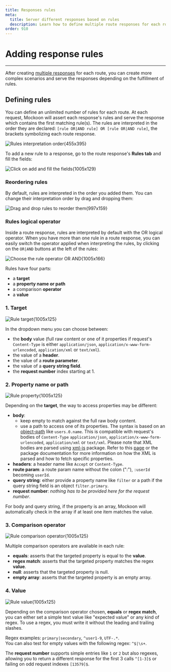 ```yaml
---
title: Responses rules
meta:
  title: Server different responses based on rules
  description: Learn how to define multiple route responses for each route and triggered them with rules based on the entering request parameters.
order: 910
---
```


# Adding response rules

---

After creating [multiple responses](docs:route-responses/multiple-responses) for each route, you can create more complex scenarios and serve the responses depending on the fulfillment of rules.

## Defining rules

You can define an unlimited number of rules for each route. At each request, Mockoon will assert each response's rules and serve the response which contains the first matching rule(s). The rules are interpreted in the order they are declared: `[rule OR|AND rule] OR [rule OR|AND rule]`, the brackets symbolizing each route response.

![Rules interpretation order{455x395}](/images/docs/dynamic-rules-schema.png)

To add a new rule to a response, go to the route response's **Rules tab** and fill the fields:

![Click on add and fill the fields{1005x129}](/images/docs/v1.16.0-add-route-response-rule.png)

### Reordering rules

By default, rules are interpreted in the order you added them. You can change their interpretation order by drag and dropping them:

![Drag and drop rules to reorder them{997x159}](/images/docs/v1.16.0-route-response-rule-reorder.gif)

### Rules logical operator

Inside a route response, rules are interpreted by default with the OR logical operator. When you have more than one rule in a route response, you can easily switch the operator applied when interpreting the rules, by clicking on the `OR|AND` buttons at the left of the rules:

![Choose the rule operator OR AND{1005x166}](/images/docs/v1.16.0-route-response-rules-operator.png)

Rules have four parts:

- a **target**
- a **property name or path**
- a comparison **operator**
- a **value**

### 1. Target

![Rule target{1005x125}](/images/docs/route-response-rules-target.png)

In the dropdown menu you can choose between:

- the **body** value (full raw content or one of it properties if request's `Content-Type` is either `application/json`, `application/x-www-form-urlencoded`, `application/xml` or `text/xml`).
- the value of a **header**.
- the value of a **route parameter**.
- the value of a **query string field**.
- the **request number** index starting at 1.

### 2. Property name or path

![Rule property{1005x125}](/images/docs/route-response-rules-property.png)

Depending on the **target**, the way to access properties may be different:

- **body**:
  - keep empty to match against the full raw body content.
  - use a path to access one of its properties. The syntax is based on an [object-path](https://www.npmjs.com/package/object-path) like `users.0.name`. This is compatible with request's bodies of `Content-Type` `application/json`, `application/x-www-form-urlencoded`, `application/xml` or `text/xml`. Please note that XML bodies are parsed using [xml-js](https://www.npmjs.com/package/xml-js) package. Refer to this [page](docs:xml-support) or the package documentation for more information on how the XML is parsed and how to fetch specific properties.
- **headers**: a header name like `Accept` or `Content-Type`.
- **route param**: a route param name without the colon (":"), `:userId` becoming `userId`.
- **query string**: either provide a property name like `filter` or a path if the query string field is an object `filter.primary`.
- **request number**: _nothing has to be provided here for the request number_.

For body and query string, if the property is an array, Mockoon will automatically check in the array if at least one item matches the value.

### 3. Comparison operator

![Rule comparison operator{1005x125}](/images/docs/route-response-rules-comparison-operator.png)

Multiple comparison operators are available in each rule:

- **equals**: asserts that the targeted property is equal to the **value**.
- **regex match**: asserts that the targeted property matches the regex **value**.
- **null**: asserts that the targeted property is null.
- **empty array**: asserts that the targeted property is an empty array.

### 4. Value

![Rule value{1005x125}](/images/docs/route-response-rules-value.png)

Depending on the comparison operator chosen, **equals** or **regex match**, you can either set a simple text value like "expected value" or any kind of regex. To use a regex, you must write it without the leading and trailing slashes.

Regex examples:
`primary|secondary`, `^user1-9`, `UTF-.*`.  
You can also test for empty values with the following regex: `^$|\s+`.

The **request number** supports simple entries like `1` or `2` but also regexes, allowing you to return a different response for the first 3 calls `^[1-3]$` or failing on odd request indexes `[13579]$`.

